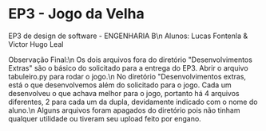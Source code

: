 # EP3 - Jogo da Velha

EP3 de design de software - ENGENHARIA B\n
Alunos: Lucas Fontenla & Victor Hugo Leal

Observação Final:\n 
Os dois arquivos fora do diretório "Desenvolvimentos Extras" são o básico do solicitado para a entrega do EP3. Abrir o arquivo tabuleiro.py para rodar o jogo.\n 
No diretório "Desenvolvimentos extras, está o que desenvolvemos além do solicitado para o jogo. Cada um desenvolveu o que achava melhor para o jogo, portanto há 4 arquivos diferentes, 2 para cada um da dupla, devidamente indicado com o nome do aluno.\n
Alguns arquivos foram apagados do diretório pois não tinham qualquer utilidade ou tiveram seu upload feito por engano.
